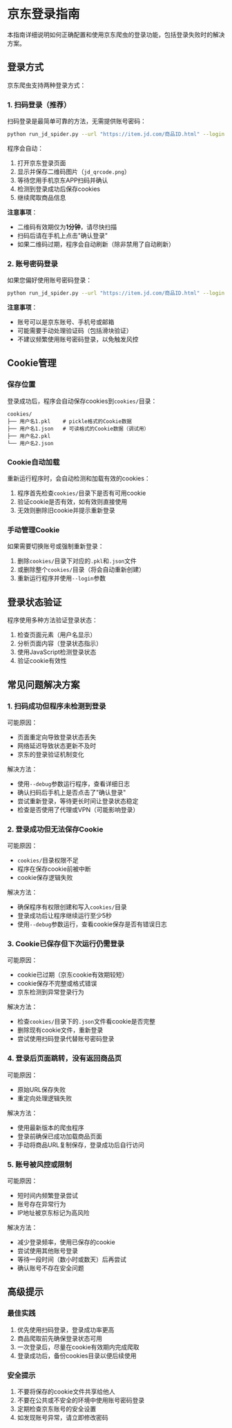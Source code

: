 # 京东登录指南

本指南详细说明如何正确配置和使用京东爬虫的登录功能，包括登录失败时的解决方案。

## 登录方式

京东爬虫支持两种登录方式：

### 1. 扫码登录（推荐）

扫码登录是最简单可靠的方法，无需提供账号密码：

```bash
python run_jd_spider.py --url "https://item.jd.com/商品ID.html" --login
```

程序会自动：
1. 打开京东登录页面
2. 显示并保存二维码图片（`jd_qrcode.png`）
3. 等待您用手机京东APP扫码并确认
4. 检测到登录成功后保存cookies
5. 继续爬取商品信息

**注意事项**：
- 二维码有效期仅为**1分钟**，请尽快扫描
- 扫码后请在手机上点击"确认登录"
- 如果二维码过期，程序会自动刷新（除非禁用了自动刷新）

### 2. 账号密码登录

如果您偏好使用账号密码登录：

```bash
python run_jd_spider.py --url "https://item.jd.com/商品ID.html" --login --username "账号" --password "密码"
```

**注意事项**：
- 账号可以是京东账号、手机号或邮箱
- 可能需要手动处理验证码（包括滑块验证）
- 不建议频繁使用账号密码登录，以免触发风控

## Cookie管理

### 保存位置

登录成功后，程序会自动保存cookies到`cookies/`目录：

```
cookies/
├── 用户名1.pkl    # pickle格式的Cookie数据
├── 用户名1.json   # 可读格式的Cookie数据（调试用）
├── 用户名2.pkl
└── 用户名2.json
```

### Cookie自动加载

重新运行程序时，会自动检测和加载有效的cookies：

1. 程序首先检查`cookies/`目录下是否有可用cookie
2. 验证cookie是否有效，如有效则直接使用
3. 无效则删除旧cookie并提示重新登录

### 手动管理Cookie

如果需要切换账号或强制重新登录：

1. 删除`cookies/`目录下对应的`.pkl`和`.json`文件
2. 或删除整个`cookies/`目录（将会自动重新创建）
3. 重新运行程序并使用`--login`参数

## 登录状态验证

程序使用多种方法验证登录状态：

1. 检查页面元素（用户名显示）
2. 分析页面内容（登录状态指示）
3. 使用JavaScript检测登录状态
4. 验证cookie有效性

## 常见问题解决方案

### 1. 扫码成功但程序未检测到登录

可能原因：
- 页面重定向导致登录状态丢失
- 网络延迟导致状态更新不及时
- 京东的登录验证机制变化

解决方法：
- 使用`--debug`参数运行程序，查看详细日志
- 确认扫码后手机上是否点击了"确认登录"
- 尝试重新登录，等待更长时间让登录状态稳定
- 检查是否使用了代理或VPN（可能影响登录）

### 2. 登录成功但无法保存Cookie

可能原因：
- `cookies/`目录权限不足
- 程序在保存cookie前被中断
- cookie保存逻辑失败

解决方法：
- 确保程序有权限创建和写入`cookies/`目录
- 登录成功后让程序继续运行至少5秒
- 使用`--debug`参数运行，查看cookie保存是否有错误日志

### 3. Cookie已保存但下次运行仍需登录

可能原因：
- cookie已过期（京东cookie有效期较短）
- cookie保存不完整或格式错误
- 京东检测到异常登录行为

解决方法：
- 检查`cookies/`目录下的`.json`文件看cookie是否完整
- 删除现有cookie文件，重新登录
- 尝试使用扫码登录代替账号密码登录

### 4. 登录后页面跳转，没有返回商品页

可能原因：
- 原始URL保存失败
- 重定向处理逻辑失败

解决方法：
- 使用最新版本的爬虫程序
- 登录前确保已成功加载商品页面
- 手动将商品URL复制保存，登录成功后自行访问

### 5. 账号被风控或限制

可能原因：
- 短时间内频繁登录尝试
- 账号存在异常行为
- IP地址被京东标记为高风险

解决方法：
- 减少登录频率，使用已保存的cookie
- 尝试使用其他账号登录
- 等待一段时间（数小时或数天）后再尝试
- 确认账号不存在安全问题

## 高级提示

### 最佳实践

1. 优先使用扫码登录，登录成功率更高
2. 商品爬取前先确保登录状态可用
3. 一次登录后，尽量在cookie有效期内完成爬取
4. 登录成功后，备份cookies目录以便后续使用

### 安全提示

1. 不要将保存的cookie文件共享给他人
2. 不要在公共或不安全的环境中使用账号密码登录
3. 定期检查京东账号的安全设置
4. 如发现账号异常，请立即修改密码 